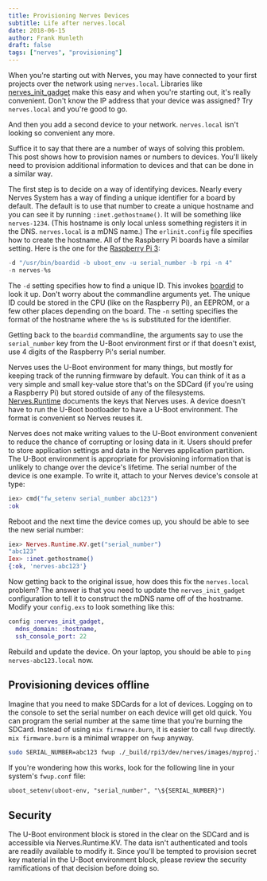 ```yaml
---
title: Provisioning Nerves Devices
subtitle: Life after nerves.local
date: 2018-06-15
author: Frank Hunleth
draft: false
tags: ["nerves", "provisioning"]
---
```


When you're starting out with Nerves, you may have connected to your first
projects over the network using `nerves.local`. Libraries like
[nerves_init_gadget](nerves_init_gadget) make this easy and when you're
starting out, it's really convenient. Don't know the IP address that your
device was assigned? Try `nerves.local` and you're good to go.

And then you add a second device to your network. `nerves.local` isn't looking
so convenient any more.

<!--more-->

Suffice it to say that there are a number of ways of solving this problem. This
post shows how to provision names or numbers to devices. You'll likely need to
provision additional information to devices and that can be done in a similar
way.

The first step is to decide on a way of identifying devices. Nearly every
Nerves System has a way of finding a unique identifier for a board by default.
The default is to use that number to create a unique hostname and you can see
it by running `:inet.gethostname()`. It will be something like `nerves-1234`.
(This hostname is only local unless something registers it in the DNS.
`nerves.local` is a mDNS name.) The `erlinit.config` file specifies how to
create the hostname. All of the Raspberry Pi boards have a similar setting.
Here is the one for the [Raspberry Pi 3](rpi3_erlinit):

```elixir
-d "/usr/bin/boardid -b uboot_env -u serial_number -b rpi -n 4"
-n nerves-%s
```

The `-d` setting specifies how to find a unique ID. This invokes
[boardid](boardid) to look it up. Don't worry about the commandline arguments
yet. The unique ID could be stored in the CPU (like on the Raspberry Pi), an
EEPROM, or a few other places depending on the board. The `-n` setting specifies
the format of the hostname where the `%s` is substituted for the identifier.

Getting back to the `boardid` commandline, the arguments say to use the
`serial_number` key from the U-Boot environment first or if that doesn't exist,
use 4 digits of the Raspberry Pi's serial number.

Nerves uses the U-Boot environment for many things, but mostly for keeping track
of the running firmware by default. You can think of it as a very simple and
small key-value store that's on the SDCard (if you're using a Raspberry Pi) but
stored outside of any of the filesystems.
[Nerves.Runtime](nerves_runtime_metadata) documents the keys that Nerves uses. A
device doesn't have to run the U-Boot bootloader to have a U-Boot environment.
The format is convenient so Nerves reuses it.

Nerves does not make writing values to the U-Boot environment convenient to
reduce the chance of corrupting or losing data in it. Users should prefer to
store application settings and data in the Nerves application partition. The
U-Boot environment is appropriate for provisioning information that is unlikely
to change over the device's lifetime. The serial number of the device is
one example. To write it, attach to your Nerves device's console at type:

```elixir
iex> cmd("fw_setenv serial_number abc123")
:ok
```

Reboot and the next time the device comes up, you should be able to see the new
serial number:

```elixir
iex> Nerves.Runtime.KV.get("serial_number")
"abc123"
Iex> :inet.gethostname()
{:ok, 'nerves-abc123'}
```

Now getting back to the original issue, how does this fix the `nerves.local`
problem? The answer is that you need to update the `nerves_init_gadget`
configuration to tell it to construct the mDNS name off of the hostname. Modify
your `config.exs` to look something like this:

```elixir
config :nerves_init_gadget,
  mdns_domain: :hostname,
  ssh_console_port: 22
```

Rebuild and update the device. On your laptop, you should be able to `ping
nerves-abc123.local` now.

## Provisioning devices offline

Imagine that you need to make SDCards for a lot of devices. Logging on to the
console to set the serial number on each device will get old quick. You can
program the serial number at the same time that you're burning the SDCard.
Instead of using `mix firmware.burn`, it is easier to call `fwup` directly. `mix
firmware.burn` is a minimal wrapper on `fwup` anyway.

```sh
sudo SERIAL_NUMBER=abc123 fwup ./_build/rpi3/dev/nerves/images/myproj.fw
```

If you're wondering how this works, look for the following line in your system's
`fwup.conf` file:

```config
uboot_setenv(uboot-env, "serial_number", "\${SERIAL_NUMBER}")
```

## Security

The U-Boot environment block is stored in the clear on the SDCard and is
accessible via Nerves.Runtime.KV. The data isn't authenticated and tools are
readily available to modify it. Since you'll be tempted to provision secret key
material in the U-Boot environment block, please review the security
ramifications of that decision before doing so.


[nerves_init_gadget]: https://github.com/nerves-project/nerves_init_gadget
[rpi3_erlinit]: https://github.com/nerves-project/nerves_system_rpi3/blob/master/rootfs_overlay/etc/erlinit.config
[boardid]: https://github.com/fhunleth/boardid
[nerves_runtime_metadata]: https://github.com/nerves-project/nerves_runtime#nerves-system-and-firmware-metadata
